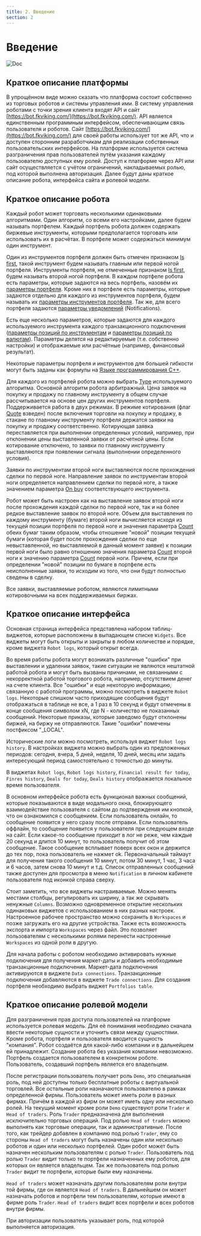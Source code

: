 ```yaml
---
title: 2. Введение
section: 2
---
```


# Введение

![Doc](@images/bot-scheme.svg)

## Краткое описание платформы

В упрощённом виде можно сказать что платформа состоит собственно из торговых роботов и системы управления ими. В систему управления роботами с точки зрения клиента входят API и сайт [https://bot.fkviking.com/](https://bot.fkviking.com/). API является единственным программным интерфейсом, обеспечивающим связь пользователя и роботов. Сайт [https://bot.fkviking.com/](https://bot.fkviking.com/) для своей работы использует тот же API, что и доступен сторонним разработчикам для реализации собственных пользовательских интерфейсов. На платформе используется система разграничения прав пользователей путём указания каждому пользователю доступных ему ролей. Доступ к платформе через API или сайт осуществляется с учётом ограничений, накладываемых ролью, под которой выполнена авторизация. Далее будут даны краткое описание робота, интерфейса сайта и ролевой модели.

## Краткое описание робота

Каждый робот может торговать несколькими одинаковыми алгоритмами. Один алгоритм, со всеми его настройками, далее будем называть портфелем. Каждый портфель робота должен содержать биржевые инструменты, которыми предполагается торговать или использовать их в расчётах. В портфеле может содержаться минимум один инструмент.

Один из инструментов портфеля должен быть отмечен признаком [Is first](params-description.md#is-first), такой инструмент будем называть главным или первой ногой портфеля. Инструменты портфеля, не отмеченные признаком [Is first](params-description.md#is-first), будем называть второй ногой портфеля. В каждом портфеле робота есть параметры, которые задаются на весь портфель, назовём их [параметры портфеля](params-description.md#параметры-портфеля). Кроме них в портфеле есть параметры, которые задаются отдельно для каждого из инструментов портфеля, будем называть их [параметры инструментов портфеля](params-description.md#параметры-инструментов-портфеля). Так же, для всего портфеля задаются [параметры уведомлений](params-description.md#параметры-уведомлений) (Notifications).

Есть еще несколько параметров, которые задаются для каждого используемого инструмента каждого транзакционного подключения ([параметры позиций по инструментам](params-description.md#параметры-позиций-по-инструментам) и [параметры позиций по валютам](params-description.md#параметры-позиций-по-валютам)). Параметры делятся на редактируемые (т.е. собственно настройки) и отображаемые или расчётные (например, финансовый результат).

Некоторые параметры портфеля и инструментов для большей гибкости могут быть заданы как формулы на [Языке программирования C++](c-api.md#c).

Для каждого из портфелей робота можно выбрать [Type](params-description.md#p.portfolio_type) используемого алгоритма. Основной алгоритм робота арбитражный. Цена заявок на покупку и продажу по главному инструменту в общем случае рассчитывается на основе цен других инструментов портфеля. Поддерживается работа в двух режимах. В режиме котирования (флаг [Quote](params-description.md#p.quote) взведен) после включения торговли на покупку и продажу, в стакане по главному инструменту портфеля держатся заявки на покупку и продажу соответственно. Котирующая заявка переставляется при выполнении определенных условий, например, при отклонении цены выставленной заявки от расчетной цены. Если котирование отключено, то заявки по главному инструменту выставляются при появлении сигнала (выполнении определенного условия).

Заявки по инструментам второй ноги выставляются после прохождения сделки по первой ноге. Направление заявок по инструментам второй ноги определяется направлением сделки по первой ноге, а также значением параметра [On buy](params-description.md#on-buy) соответствующего инструмента.

Робот может быть настроен как на выставление заявок второй ноги после прохождения каждой сделки по первой ноге, так и на более редкое выставление заявок по второй ноге. Объем для выставления по каждому инструменту (бумаге) второй ноги вычисляется исходя из текущей позиции портфеля по первой ноге и значения параметра [Count](params-description.md#count) обеих бумаг таким образом, чтобы отношение "новой" позиции текущей бумаги (которая будет после прохождения сделки по еще невыставленной, но выставляемой в данный момент заявке) к позиции первой ноги было равно отношению значения параметра [Count](params-description.md#count) второй ноги к значению параметра [Count](params-description.md#count) первой ноги. Причем, если при определении "новой" позиции по бумаге в портфеле есть неисполненные заявки, то исходим из того, что они будут полностью сведены в сделку.

Все заявки, выставляемые роботом, являются лимитными котировочными на всех поддерживаемых биржах.

## Краткое описание интерфейса

Основная страница интерфейса представлена набором таблиц-виджетов, которые расположены в выпадающем списке `Widgets`. Все виджеты могут быть открыты и закрыты в любом количестве и порядке, кроме виджета `Robot logs`, который открыт всегда. 

Во время работы робота могут возникать различные "ошибки" при выставлении и удалении заявок, такие ситуации не являются нештатной работой робота и могут быть вызваны причинами, не связанными с некорректной работой торгового робота, например, отсутствием денег на счете клиента. Все "ошибки" и еще некоторую информацию, связанную с работой программы, можно посмотреть в виджете `Robot logs`. Некоторые слишком часто приходящие сообщения будут отображаться в таблице не все, а 1 раз в 10 секунд и будут отмечены в конце сообщения символом xN, где N - количество не показанных сообщений. Некоторые приказы, которые заведомо будут отклонены биржей, на биржу не отправляются. Такие "ошибки" помечены постфиксом "_LOCAL".

Исторические логи можно посмотреть, используя виджет `Robot logs history`. В настройках виджета можно выбрать один из предложенных периодов: сегодня, вчера, 5 дней, неделя, 10 дней, месяц или задать интересующий период самостоятельно с точностью до минуты.  

В виджетах `Robot logs`, `Robot logs history`, `Financial result for today`, `Finres history`, `Deals for today`, `Deals history` отображается локальное время пользователя.

В основном интерфейсе робота есть функционал важных сообщений, которые показываются в виде модального окна, блокирующего взаимодействие пользователя с сайтом до подтверждения им кнопкой, что он ознакомился с сообщением. Если пользователь онлайн, то сообщение появится у него сразу после отправки. Если пользователь оффлайн, то сообщение появится у пользователя при следующем входе на сайт.
Если какое-то сообщение приходит в лог не реже, чем каждые 20 секунд и длится 10 минут, то пользователь получит об этом сообщение. Такое сообщение всплывает поверх всех окон и держится до тех пор, пока пользователь не нажмет ok. Первоначальный таймаут для получения такого сообщения 10 минут, потом 30 минут, 1 час, 3 часа и 6 часов, затем снова 10 минут и т.д.
Список отправленных сообщений также доступен для просмотра в меню `Notification` в личном кабинете пользователя под иконкой справа сверху.

Стоит заметить, что все виджеты настраиваемые. Можно менять местами столбцы, регулировать их ширину, а так же скрывать ненужные `Columns`. Возможно одновременное открытие нескольких одинаковых виджетов с использованием в них разных настроек. Настроенное рабочее пространство можно сохранить в `Workspaces` и позже загружать его на другие устройства. Также есть возможность экспорта и импорта `Workspaces` через файл. Это позволяет пользователям с несколькими ролями перенести настроенные `Workspaces` из одной роли в другую.

Для начала работы с роботом необходимо активировать нужные подключения для получения маркет-даты и добавить необходимые транзакционные подключения. 
Маркет-дата подключения активируются в виджете `Data connections`. Транзакционные подключения добавляются в виджете `Trade connections`. Для создания портфеля необходимо выбрать виджет `Portfolios table`.

## Краткое описание ролевой модели

Для разграничения прав доступа пользователей на платформе используется ролевая модель. Для её понимания необходимо сначала ввести некоторые сущности и уточнить связи между сущностями. Кроме робота, портфеля и пользователя вводится сущность "компания". Робот создаётся для какой-либо компании и в дальнейшем ей принадлежит. Создание робота без указания компании невозможно. Портфель создается пользователем в конкретном роботе. Пользователь, создавший портфель является его владельцем.

После регистрации пользователь получает роль `Demo`, это специальная роль, под ней доступны только бесплатные роботы с виртуальной торговлей. Все остальные роли назначаются пользователю в рамках определенной фирмы. Пользователь может иметь роли в разных фирмах. Причём в каждой из фирм он может иметь одну или несколько ролей.
На текущий момент кроме роли `Demo` существуют роли `Trader` и `Head of traders`. Роль `Trader` предназначена для выполнения исключительно торговых операций. Под ролью `Head of traders` можно выполнять как торговые операции, так и административные.
После того, как трейдер добавлен в компанию под ролью `Trader`, ему со стороны `Head of traders` могут быть назначены один или несколько роботов и один или несколько портфелей. Один робот может быть назначен нескольким пользователям с ролью `Trader`. Пользователь под ролью `Trader` видит только те портфели назначенных ему роботов, для которых он является владельцем. Так же пользователь под ролью `Trader` видит те портфели, которые были ему назначены.

`Head of traders` может назначать другим пользователям роли внутри той фирмы, где он является `Head of traders`. В дальнейшем он может назначать роботов и портфели тем пользователям, которые имеют в фирме роль `Trader`. `Head of traders` видит всех портфели и всех роботов внутри фирмы.

При авторизации пользователь указывает роль, под которой выполняется авторизация.
